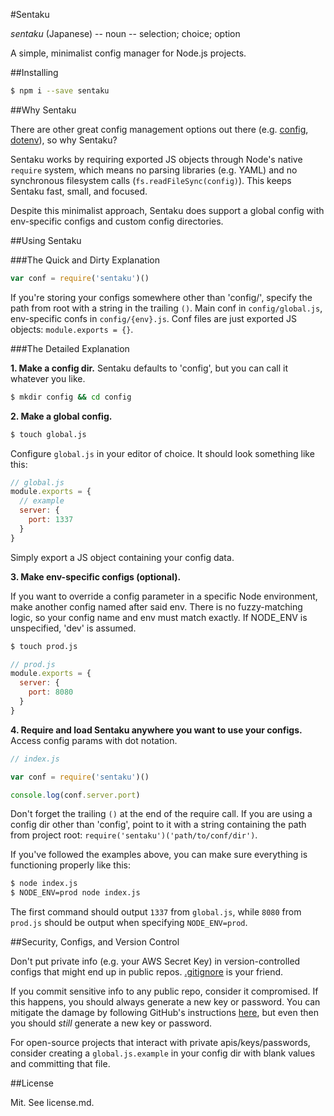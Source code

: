 #Sentaku

*sentaku* (Japanese) -- noun -- selection; choice; option

A simple, minimalist config manager for Node.js projects.

##Installing

```sh
$ npm i --save sentaku
```

##Why Sentaku

There are other great config management options out there (e.g. [config](https://www.npmjs.com/package/config), [dotenv](https://www.npmjs.com/package/dotenv)), so why Sentaku?

Sentaku works by requiring exported JS objects through Node's native `require` system, which means no parsing libraries (e.g. YAML) and no synchronous filesystem calls (`fs.readFileSync(config)`). This keeps Sentaku fast, small, and focused.

Despite this minimalist approach, Sentaku does support a global config with env-specific configs and custom config directories.

##Using Sentaku

###The Quick and Dirty Explanation

```js
var conf = require('sentaku')()
```
If you're storing your configs somewhere other than 'config/', specify the path from root with a string in the trailing `()`. Main conf in `config/global.js`, env-specific confs in `config/{env}.js`. Conf files are just exported JS objects: `module.exports = {}`.

###The Detailed Explanation

**1. Make a config dir.** Sentaku defaults to 'config', but you can call it whatever you like.

```sh
$ mkdir config && cd config
```

**2. Make a global config.**

```sh
$ touch global.js
```

Configure `global.js` in your editor of choice. It should look something like this:

```js
// global.js
module.exports = {
  // example
  server: {
    port: 1337
  }
}
```

Simply export a JS object containing your config data.

**3. Make env-specific configs (optional).**

If you want to override a config parameter in a specific Node environment, make another config named after said env. There is no fuzzy-matching logic, so your config name and env must match exactly. If NODE_ENV is unspecified, 'dev' is assumed.


```sh
$ touch prod.js
```

```js
// prod.js
module.exports = {
  server: {
    port: 8080
  }
}
```

**4. Require and load Sentaku anywhere you want to use your configs.** Access config params with dot notation.

```js
// index.js

var conf = require('sentaku')()

console.log(conf.server.port)
```

Don't forget the trailing `()` at the end of the require call. If you are using a config dir other than 'config', point to it with a string containing the path from project root: `require('sentaku')('path/to/conf/dir')`.

If you've followed the examples above, you can make sure everything is functioning properly like this:

```sh
$ node index.js
$ NODE_ENV=prod node index.js
```

The first command should output `1337` from `global.js`, while `8080` from `prod.js` should be output when specifying `NODE_ENV=prod`.

##Security, Configs, and Version Control

Don't put private info (e.g. your AWS Secret Key) in version-controlled configs that might end up in public repos. [.gitignore](http://www.git-scm.com/docs/gitignore) is your friend.

If you commit sensitive info to any public repo, consider it compromised. If this happens, you should always generate a new key or password. You can mitigate the damage by following GitHub's instructions [here](https://help.github.com/articles/remove-sensitive-data/), but even then you should *still* generate a new key or password.

For open-source projects that interact with private apis/keys/passwords, consider creating a `global.js.example` in your config dir with blank values and committing that file.

##License

Mit. See license.md.
